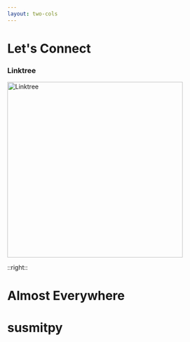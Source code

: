 ```yaml
---
layout: two-cols
---
```


# Let's Connect

### Linktree

<img src="/linktree.png" alt="Linktree" width="400" height="400" />

::right::

<v-click>

# Almost Everywhere

<div class="flex h-full justify-center items-center">
  <h1 v-mark.green="2"> susmitpy </h1>
</div>
</v-click>
